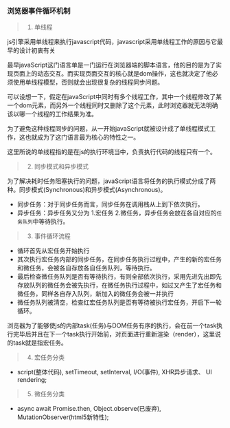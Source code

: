 ### 浏览器事件循环机制

> 1. 单线程

js引擎采用单线程来执行javascript代码，javascript采用单线程工作的原因与它最早的设计初衷有关

最早javaScript这门语言单是一门运行在浏览器端的脚本语言，他的目的是为了实现页面上的动态交互。而实现页面交互的核心就是dom操作，这也就决定了他必须使用单线程模型，否则就会出现很复杂的线程同步问题。

可以设想一下，假定在javaScript中同时有多个线程工作，其中一个线程修改了某一个dom元素，而另外一个线程同时又删除了这个元素，此时浏览器就无法明确该以哪一个线程的工作结果为准。

为了避免这种线程同步的问题，从一开始javaScript就被设计成了单线程模式工作，这也就成为了这门语言最为核心的特性之一。

这里所说的单线程指的是在js的执行环境当中，负责执行代码的线程只有一个。

> 2. 同步模式和异步模式

为了解决耗时任务阻塞执行的问题，javaScript语言将任务的执行模式分成了两种。同步模式(Synchronous)和异步模式(Asynchronous)。

- 同步任务：对于同步任务而言，同步任务在调用栈从上到下依次执行。
- 异步任务：异步任务又分为 1.宏任务 2.微任务，异步任务会放在各自对应的`任务队列`中等待执行。

> 3. 事件循环流程

- 循环首先从宏任务开始执行
- 其次执行宏任务内部的同步任务，在同步任务执行过程中，产生的新的宏任务和微任务，会被各自存放各自任务队列，等待执行。
- 最后检查微任务队列是否有等待执行，有则全部依次执行，采用先进先出即先存放队列的微任务会被先执行，在微任务执行过程中，如过又产生了宏任务和微任务，同样各自存入队列，新加入的微任务会被一并执行
- 微任务队列被清空，检查红宏任务队列是否有等待被执行宏任务，开启下一轮循环。

浏览器为了能够使js的内部task(任务)与DOM任务有序的执行，会在前一个task执行完毕后并且在下一个task执行开始前，对页面进行重新渲染（render），这里说的task就是指宏任务。

> 4. 宏任务分类

- script(整体代码), setTimeout, setInterval, I/O(事件), XHR异步请求、 UI rendering;

> 5. 微任务分类

- async await Promise.then, Object.observe(已废弃), MutationObserver(html5新特性);

